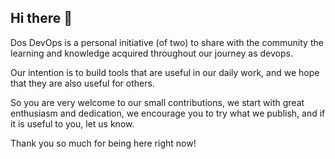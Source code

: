 ## Hi there 👋

Dos DevOps is a personal initiative (of two) to share with the community the learning and knowledge acquired throughout our journey as devops.

Our intention is to build tools that are useful in our daily work, and we hope that they are also useful for others.

So you are very welcome to our small contributions, we start with great enthusiasm and dedication, we encourage you to try what we publish, and if it is useful to you, let us know.

Thank you so much for being here right now!
